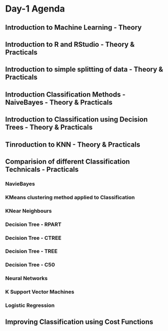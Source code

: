 
# Day-1 Agenda

## Introduction to Machine Learning - Theory
## Introduction to R and RStudio - Theory & Practicals
## Introduction to simple splitting of data - Theory & Practicals
## Introduction Classification Methods - NaiveBayes - Theory & Practicals
## Introduction to Classification using Decision Trees - Theory & Practicals
## Tinroduction to KNN - Theory & Practicals
## Comparision of different Classification Technicals - Practicals
### NavieBayes 
### KMeans clustering method applied to Classification
### KNear Neighbours 
### Decision Tree  - RPART
### Decision Tree  - CTREE
### Decision Tree  - TREE
### Decision Tree  - C50
### Neural Networks 
### K Support Vector Machines 
### Logistic Regression 
## Improving Classification using Cost Functions
